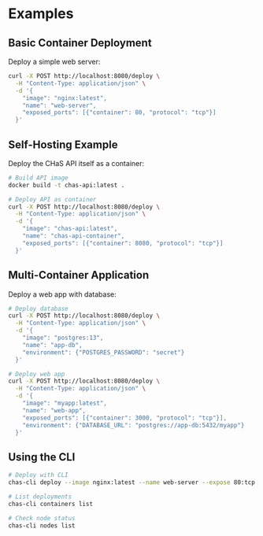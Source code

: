 # Examples

## Basic Container Deployment

Deploy a simple web server:

```bash
curl -X POST http://localhost:8080/deploy \
  -H "Content-Type: application/json" \
  -d '{
    "image": "nginx:latest",
    "name": "web-server",
    "exposed_ports": [{"container": 80, "protocol": "tcp"}]
  }'
```

## Self-Hosting Example

Deploy the CHaS API itself as a container:

```bash
# Build API image
docker build -t chas-api:latest .

# Deploy API as container
curl -X POST http://localhost:8080/deploy \
  -H "Content-Type: application/json" \
  -d '{
    "image": "chas-api:latest",
    "name": "chas-api-container",
    "exposed_ports": [{"container": 8080, "protocol": "tcp"}]
  }'
```

## Multi-Container Application

Deploy a web app with database:

```bash
# Deploy database
curl -X POST http://localhost:8080/deploy \
  -H "Content-Type: application/json" \
  -d '{
    "image": "postgres:13",
    "name": "app-db",
    "environment": {"POSTGRES_PASSWORD": "secret"}
  }'

# Deploy web app
curl -X POST http://localhost:8080/deploy \
  -H "Content-Type: application/json" \
  -d '{
    "image": "myapp:latest",
    "name": "web-app",
    "exposed_ports": [{"container": 3000, "protocol": "tcp"}],
    "environment": {"DATABASE_URL": "postgres://app-db:5432/myapp"}
  }'
```

## Using the CLI

```bash
# Deploy with CLI
chas-cli deploy --image nginx:latest --name web-server --expose 80:tcp

# List deployments
chas-cli containers list

# Check node status
chas-cli nodes list
```